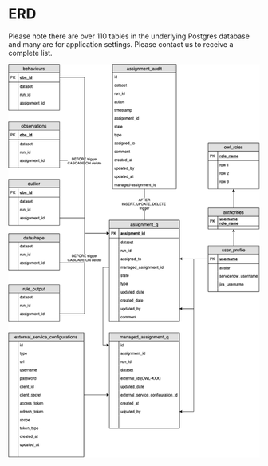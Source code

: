 # ERD

Please note there are over 110 tables in the underlying Postgres database and many are for application settings. Please contact us to receive a complete list.

![](<../../.gitbook/assets/image (42).png>)
